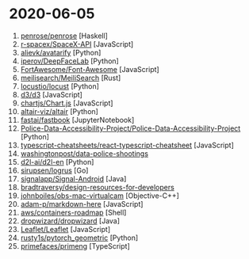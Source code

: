# 2020-06-05

1. [penrose/penrose](https://github.com/penrose/penrose "Create beautiful diagrams just by typing mathematical notation in plain text.") [Haskell]
2. [r-spacex/SpaceX-API](https://github.com/r-spacex/SpaceX-API "🚀 Open Source REST API for rocket, core, capsule, pad, and launch data") [JavaScript]
3. [alievk/avatarify](https://github.com/alievk/avatarify "Avatars for Zoom, Skype and other video-conferencing apps.") [Python]
4. [iperov/DeepFaceLab](https://github.com/iperov/DeepFaceLab "DeepFaceLab is the leading software for creating deepfakes.") [Python]
5. [FortAwesome/Font-Awesome](https://github.com/FortAwesome/Font-Awesome "The iconic SVG, font, and CSS toolkit") [JavaScript]
6. [meilisearch/MeiliSearch](https://github.com/meilisearch/MeiliSearch "Lightning Fast, Ultra Relevant, and Typo-Tolerant Search Engine") [Rust]
7. [locustio/locust](https://github.com/locustio/locust "Scalable user load testing tool written in Python") [Python]
8. [d3/d3](https://github.com/d3/d3 "Bring data to life with SVG, Canvas and HTML. 📊📈🎉") [JavaScript]
9. [chartjs/Chart.js](https://github.com/chartjs/Chart.js "Simple HTML5 Charts using the <canvas> tag") [JavaScript]
10. [altair-viz/altair](https://github.com/altair-viz/altair "Declarative statistical visualization library for Python") [Python]
11. [fastai/fastbook](https://github.com/fastai/fastbook "Draft of the fastai book") [JupyterNotebook]
12. [Police-Data-Accessibility-Project/Police-Data-Accessibility-Project](https://github.com/Police-Data-Accessibility-Project/Police-Data-Accessibility-Project "A repository for all code related to the Police Data Accessibility Project") [Python]
13. [typescript-cheatsheets/react-typescript-cheatsheet](https://github.com/typescript-cheatsheets/react-typescript-cheatsheet "Cheatsheets for experienced React developers getting started with TypeScript") [JavaScript]
14. [washingtonpost/data-police-shootings](https://github.com/washingtonpost/data-police-shootings "The Washington Post is compiling a database of every fatal shooting in the United States by a police officer in the line of duty in 2015 and 2016.") 
15. [d2l-ai/d2l-en](https://github.com/d2l-ai/d2l-en "An interactive deep learning book with code, math, and discussions.") [Python]
16. [sirupsen/logrus](https://github.com/sirupsen/logrus "Structured, pluggable logging for Go.") [Go]
17. [signalapp/Signal-Android](https://github.com/signalapp/Signal-Android "A private messenger for Android.") [Java]
18. [bradtraversy/design-resources-for-developers](https://github.com/bradtraversy/design-resources-for-developers "Curated list of design and UI resources from stock photos, web templates, CSS frameworks, UI libraries, tools and much more") 
19. [johnboiles/obs-mac-virtualcam](https://github.com/johnboiles/obs-mac-virtualcam "Creates a virtual webcam device from the output of OBS. Especially useful for streaming smooth, composited video into Zoom, Hangouts, Jitsi etc. Like CatxFish/obs-virtualcam but for macOS.") [Objective-C++]
20. [adam-p/markdown-here](https://github.com/adam-p/markdown-here "Google Chrome, Firefox, and Thunderbird extension that lets you write email in Markdown and render it before sending.") [JavaScript]
21. [aws/containers-roadmap](https://github.com/aws/containers-roadmap "This is the public roadmap for AWS container services (ECS, ECR, Fargate, and EKS).") [Shell]
22. [dropwizard/dropwizard](https://github.com/dropwizard/dropwizard "A damn simple library for building production-ready RESTful web services.") [Java]
23. [Leaflet/Leaflet](https://github.com/Leaflet/Leaflet "🍃 JavaScript library for mobile-friendly interactive maps") [JavaScript]
24. [rusty1s/pytorch_geometric](https://github.com/rusty1s/pytorch_geometric "Geometric Deep Learning Extension Library for PyTorch") [Python]
25. [primefaces/primeng](https://github.com/primefaces/primeng "The Most Complete Angular UI Component Library") [TypeScript]

